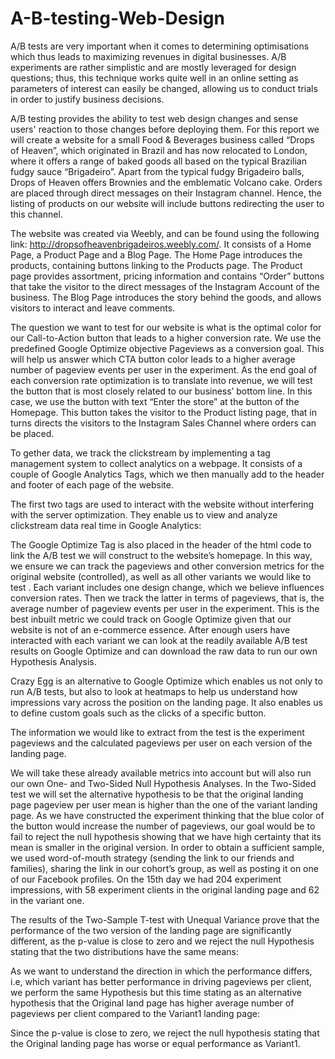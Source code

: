 # A-B-testing-Web-Design
A/B tests are very important when it comes to determining optimisations which thus leads to maximizing revenues in digital businesses. A/B experiments are rather simplistic and are mostly leveraged for design questions; thus, this technique works quite well in an online setting as parameters of interest can easily be changed, allowing us to conduct trials in order to justify business decisions. 

A/B testing provides the ability to test web design changes and sense users' reaction to those changes before deploying them. For this report we will create a website for a small Food & Beverages business called “Drops of Heaven”, which originated in Brazil and has now relocated to London, where it offers a range of baked goods all based on the typical Brazilian fudgy sauce “Brigadeiro”. Apart from the typical fudgy Brigadeiro balls, Drops of Heaven offers Brownies and the emblematic Volcano cake. Orders are placed through direct messages on their Instagram channel. Hence, the listing of products on our website will include buttons redirecting the user to this channel.   

The website was created via Weebly, and can be found using the following link:  http://dropsofheavenbrigadeiros.weebly.com/. It consists of a Home Page, a Product Page and a Blog Page. The Home Page introduces the products, containing buttons linking to the Products page. The Product page provides assortment, pricing information and contains “Order” buttons that take the visitor to the direct messages of the Instagram Account of the business. The Blog Page introduces the story behind the goods, and allows visitors to interact and leave comments. 

The question we want to test for our website is what is the optimal color for our Call-to-Action button that leads to a higher conversion rate. We use the predefined Google Optimize objective Pageviews as a conversion goal. This will help us answer which CTA button color leads to a higher average number of pageview events per user in the experiment. 
As the end goal of each conversion rate optimization is to translate into revenue, we will test the button that is most closely related to our business’ bottom line. In this case, we use the button with text “Enter the store” at the button of the Homepage. This button takes the visitor to the Product listing page, that in turns directs the visitors to the Instagram Sales Channel where orders can be placed.

To gether data, we track the clickstream by implementing a tag management system to collect analytics on a webpage. It consists of a couple of Google Analytics Tags, which we then manually add to the header and footer of each page of the website. 

The first two tags are used to interact with the website without interfering with the server optimization. They enable us to view and analyze clickstream data real time in Google Analytics: 

The Google Optimize Tag is also placed in the header of the html code to link the A/B test we will construct to the website’s homepage. In this way, we ensure we can track the pageviews and other conversion metrics for the original website (controlled), as well as all other variants we would like to test . Each variant includes one design change, which we believe influences conversion rates. Then we track the latter in terms of pageviews, that is, the average number of pageview events per user in the experiment. This is the best inbuilt metric we could track on Google Optimize given that our website is not of an e-commerce essence. After enough users have interacted with each variant we can look at the readily available A/B test results on Google Optimize and can download the raw data to run our own Hypothesis Analysis.

Crazy Egg is an alternative to Google Optimize which enables us not only to run A/B tests, but also to look at heatmaps to help us understand how impressions vary across the position on the landing page. It also enables us to define custom goals such as the clicks of a specific button.

The information we would like to extract from the test is the experiment pageviews and the calculated pageviews per user on each version of the landing page.

We will take these already available metrics into account but will also run our own One- and Two-Sided Null Hypothesis Analyses. In the Two-Sided test we will set the alternative hypothesis to be that the original landing page pageview per user mean is higher than the one of the variant landing page. As we have constructed the experiment thinking that the blue color of the button would increase the number of pageviews, our goal would be to fail to reject the null hypothesis showing that we have high certainty that its mean is smaller in the original version.
In order to obtain a sufficient sample, we used word-of-mouth strategy (sending the link to our friends and families), sharing the link in our cohort’s group, as well as posting it on one of our Facebook profiles. On the 15th day we had 204 experiment impressions, with 58 experiment clients in the original landing page and 62 in the variant one.

The results of the Two-Sample T-test with Unequal Variance prove that the performance of the two version of the landing page are significantly different, as the p-value is close to zero and we reject the null Hypothesis stating that the two distributions have the same means: 

As we want to understand the direction in which the performance differs, i.e, which variant has better performance in driving pageviews per client, we perform the same Hypothesis but this time stating as an alternative hypothesis that the Original land page has higher average number of pageviews per client compared to the Variant1 landing page:

Since the p-value is close to zero, we reject the null hypothesis stating that the Original landing page has worse or equal performance as Variant1. 
